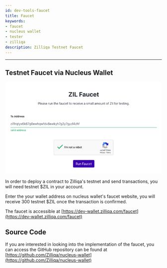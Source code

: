 ```yaml
---
id: dev-tools-faucet
title: Faucet
keywords: 
- faucet
- nucleus wallet
- tester
- zilliqa
description: Zilliqa Testnet Faucet
---
```


---
## Testnet Faucet via Nucleus Wallet

![Nucleus Wallet Faucet](../../img/dev/getting-started/nucleus-faucet.png)


In order to deploy a contract to Zilliqa's testnet and send transactions, you will need testnet $ZIL in your account.

Enter the your wallet address on nucleus wallet's faucet website, you will receive 300 testnet $ZIL once the transaction is confirmed.

The faucet is accessible at [https://dev-wallet.zilliqa.com/faucet](https://dev-wallet.zilliqa.com/faucet)

## Source Code

If you are interested in looking into the implementation of the faucet, you can access the GitHub repository can be found at [https://github.com/Zilliqa/nucleus-wallet](https://github.com/Zilliqa/nucleus-wallet)
